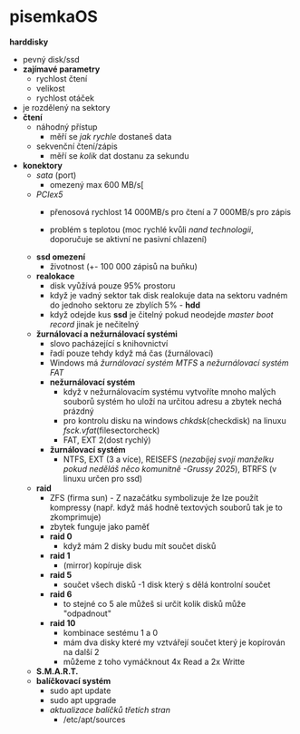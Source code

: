 # pisemkaOS
**harddisky**
  - pevný disk/ssd
  - **zajímavé parametry**
     - rychlost čtení
     - velikost
     - rychlost otáček
  - je rozdělený na sektory
  - **čtení**
     - náhodný přístup
       - měří se *jak rychle* dostaneš data
     - sekvenční čtení/zápis
       - měří se *kolik* dat dostanu za sekundu 
  - **konektory**
    - *sata* (port)
      - omezený max 600 MB/s[
    - *PCIex5*
      - přenosová rychlost 14 000MB/s pro čtení a 7 000MB/s pro zápis
           
      - problém s teplotou (moc rychlé kvůli *nand technologii*, doporučuje se aktivní ne pasivní chlazení)
    - **ssd omezení**
      - životnost (+- 100 000 zápisů na buňku)
    - **realokace**
      - disk vyůžívá pouze 95% prostoru
      - když je vadný sektor tak disk realokuje data na sektoru vadném do jednoho sektoru ze zbylích 5% - **hdd**
      - když odejde kus **ssd** je čitelný pokud neodejde *master boot record* jinak je nečitelný 
    - **žurnálovací a nežurnálovací systémi**
      - slovo pacházející s knihovnictví
      - řadí pouze tehdy když má čas (žurnálovací)
      - Windows má *žurnálovací systém MTFS* a *nežurnálovací systém FAT*
      - **nežurnálovací systém**
        - když v nežurnálovacím systému vytvoříte mnoho malých souborů systém ho uloží na určitou adresu a zbytek nechá prázdný
        - pro kontrolu disku na windows *chkdsk*(checkdisk) na linuxu *fsck.vfat*(filesectorcheck)
        - FAT, EXT 2(dost rychlý)
      - **žurnálovací systém**
        - NTFS, EXT (3 a více), REISEFS (*nezabíjej svojí manželku pokud neděláš něco komunitně -Grussy 2025*), BTRFS (v linuxu určen pro ssd)
    - **raid**
      - ZFS (firma sun) - Z nazačátku symbolizuje že lze použít kompressy (např. když máš hodně textových souborů tak je to zkomprimuje)
      - zbytek funguje jako paměť
      - **raid 0**
          - když mám 2 disky budu mít součet disků
      - **raid 1**
          - (mirror) kopíruje disk 
      - **raid 5**
          - součet všech disků -1 disk který s dělá kontrolní součet
      - **raid 6**
          - to stejné co 5 ale můžeš si určit kolik disků může "odpadnout"
      - **raid 10**
          - kombinace sestému 1 a 0
          - mám dva disky které my vztvářejí součet který je kopírován na další 2
          -  můžeme z toho vymáčknout 4x Read a 2x Writte
    - **S.M.A.R.T.**
    - **balíčkovací systém**
        - sudo apt update
        - sudo apt upgrade
        - *aktualizace balíčků třetích stran*
            - /etc/apt/sources
